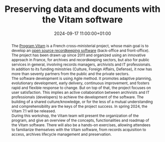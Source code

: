 ---
abstract: "The [Program Vitam][1] is a French cross-ministerial project, whose main
  goal is to develop an [open source recordkeeping software][2] (back-office and front-office).
  The project has been drawn up since 2011 and organized using an innovative approach
  in France, for archives and recordkeeping sectors, but also for public services
  in general, involving records managers, archivists and IT professionals. In addition
  to its funding ministries (Culture, Foreign Affairs, Defense), it now has more than
  seventy partners from the public and the private sectors.\n\nThe software development
  is using Agile method. It promotes adaptive planning, evolutionary development,
  early delivery, continuous improvement, and fosters rapid and flexible response
  to change. But on top of that, the project focuses on user satisfaction. This implies
  an active collaboration between archivists and IT professionals (developers) to
  achieve the development of the software. The building of a shared culture/knowledge,
  or for the less of a mutual understanding and comprehensibility are the keys of
  the project success. In spring 2024, the Vitam 7.1 will be released. \n\nDuring
  this workshop, the Vitam team will present the organization of the program, and
  give an overview of the concepts, functionalities and roadmap of the Vitam software.
  There will also be a hands-on exercises, allowing attendees to familiarize themselves
  with the Vitam software, from records acquisition to access, archives lifecycle
  management and preservation.\n\n\n  [1]: https://www.programmevitam.fr/pages/english/pres_english/\n
  \ [2]: https://github.com/ProgrammeVitam"
creators:
- Marion Ville
date: 2024-09-17 11:00:00+01:00
document_url: null
grand_parent: iPRES
institutions: []
keywords:
- information technology for dp
- start 2 preserve
landing_page_url: ''
language: eng
layout: publication
license: Creative Commons Attribution 4.0 (CC-BY-4.0)
notes_url: https://docs.google.com/document/d/1ClMSccIwh9Hlxd2qllokrCRNR7Nz94CgLpPB47Q16J0/edit#heading=h.aar4tupij1po
parent: iPRES 2024
publication_type: tutorial
size: null
slides_url: https://zenodo.org/records/13753928
source_name: iPRES
stream_url: ''
title: Preserving data and documents with the Vitam software
year: 2024
---